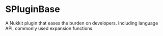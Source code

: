 # SPluginBase
A Nukkit plugin that eases the burden on developers. Including language API, commonly used expansion functions.
